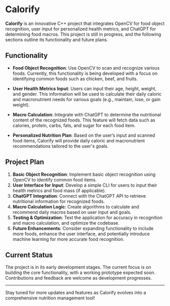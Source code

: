 # Calorify

**Calorify** is an innovative C++ project that integrates OpenCV for food object recognition, user input for personalized health metrics, and ChatGPT for determining food macros. This project is still in progress, and the following sections outline its functionality and future plans.

## Functionality

- **Food Object Recognition**: Use OpenCV to scan and recognize various foods. Currently, this functionality is being developed with a focus on identifying common foods such as chicken, beef, and fruits.

- **User Health Metrics Input**: Users can input their age, height, weight, and gender. This information will be used to calculate their daily caloric and macronutrient needs for various goals (e.g., maintain, lose, or gain weight).

- **Macro Calculation**: Integrate with ChatGPT to determine the nutritional content of the recognized foods. This feature will fetch data such as calories, protein, carbs, fats, and sugar for each food item.

- **Personalized Nutrition Plan**: Based on the user’s input and scanned food items, Calorify will provide daily caloric and macronutrient recommendations tailored to the user's goals.

## Project Plan

1. **Basic Object Recognition**: Implement basic object recognition using OpenCV to identify common food items.
2. **User Interface for Input**: Develop a simple CLI for users to input their health metrics and food mass (if applicable).
3. **ChatGPT Integration**: Connect with the ChatGPT API to retrieve nutritional information for recognized foods.
4. **Macro Calculation Logic**: Create algorithms to calculate and recommend daily macros based on user input and goals.
5. **Testing & Optimization**: Test the application for accuracy in recognition and macro calculation, and optimize the codebase.
6. **Future Enhancements**: Consider expanding functionality to include more foods, enhance the user interface, and potentially introduce machine learning for more accurate food recognition.

## Current Status

The project is in its early development stages. The current focus is on building the core functionality, with a working prototype expected soon. Contributions and feedback are welcome as development progresses.

---

Stay tuned for more updates and features as Calorify evolves into a comprehensive nutrition management tool!
